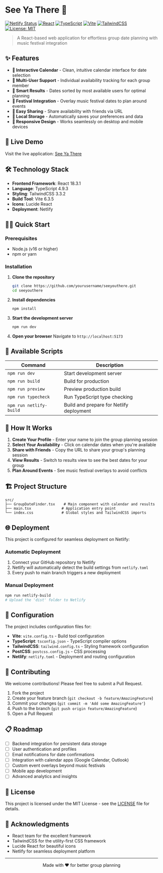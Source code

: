 # See Ya There 🎵

[![Netlify Status](https://api.netlify.com/api/v1/badges/fff8112f-c279-4146-aec7-8cd47eb290ee/deploy-status)](https://app.netlify.com/sites/seeyathere/deploys)
[![React](https://img.shields.io/badge/React-18.3.1-61DAFB?style=flat&logo=react&logoColor=white)](https://reactjs.org/)
[![TypeScript](https://img.shields.io/badge/TypeScript-4.9.3-3178C6?style=flat&logo=typescript&logoColor=white)](https://www.typescriptlang.org/)
[![Vite](https://img.shields.io/badge/Vite-6.3.5-646CFF?style=flat&logo=vite&logoColor=white)](https://vitejs.dev/)
[![TailwindCSS](https://img.shields.io/badge/TailwindCSS-3.3.2-06B6D4?style=flat&logo=tailwindcss&logoColor=white)](https://tailwindcss.com/)
[![License: MIT](https://img.shields.io/badge/License-MIT-yellow.svg)](https://opensource.org/licenses/MIT)

> A React-based web application for effortless group date planning with music festival integration

## ✨ Features

- **📅 Interactive Calendar** - Clean, intuitive calendar interface for date selection
- **👥 Multi-User Support** - Individual availability tracking for each group member
- **🎯 Smart Results** - Dates sorted by most available users for optimal planning
- **🎵 Festival Integration** - Overlay music festival dates to plan around events
- **🔗 Easy Sharing** - Share availability with friends via URL
- **💾 Local Storage** - Automatically saves your preferences and data
- **📱 Responsive Design** - Works seamlessly on desktop and mobile devices

## 🚀 Live Demo

Visit the live application: [See Ya There](https://your-netlify-site.netlify.app)

## 🛠️ Technology Stack

- **Frontend Framework**: React 18.3.1
- **Language**: TypeScript 4.9.3
- **Styling**: TailwindCSS 3.3.2
- **Build Tool**: Vite 6.3.5
- **Icons**: Lucide React
- **Deployment**: Netlify

## 🏃‍♂️ Quick Start

### Prerequisites

- Node.js (v16 or higher)
- npm or yarn

### Installation

1. **Clone the repository**
   ```bash
   git clone https://github.com/yourusername/seeyouthere.git
   cd seeyouthere
   ```

2. **Install dependencies**
   ```bash
   npm install
   ```

3. **Start the development server**
   ```bash
   npm run dev
   ```

4. **Open your browser**
   Navigate to `http://localhost:5173`

## 📝 Available Scripts

| Command | Description |
|---------|-------------|
| `npm run dev` | Start development server |
| `npm run build` | Build for production |
| `npm run preview` | Preview production build |
| `npm run typecheck` | Run TypeScript type checking |
| `npm run netlify-build` | Build and prepare for Netlify deployment |

## 🎯 How It Works

1. **Create Your Profile** - Enter your name to join the group planning session
2. **Select Your Availability** - Click on calendar dates when you're available
3. **Share with Friends** - Copy the URL to share your group's planning session
4. **View Results** - Switch to results view to see the best dates for your group
5. **Plan Around Events** - See music festival overlays to avoid conflicts

## 🏗️ Project Structure

```
src/
├── GroupDateFinder.tsx    # Main component with calendar and results
├── main.tsx              # Application entry point
└── index.css             # Global styles and TailwindCSS imports
```

## 🌐 Deployment

This project is configured for seamless deployment on Netlify:

### Automatic Deployment

1. Connect your GitHub repository to Netlify
2. Netlify will automatically detect the build settings from `netlify.toml`
3. Every push to main branch triggers a new deployment

### Manual Deployment

```bash
npm run netlify-build
# Upload the 'dist' folder to Netlify
```

## 🔧 Configuration

The project includes configuration files for:

- **Vite**: `vite.config.ts` - Build tool configuration
- **TypeScript**: `tsconfig.json` - TypeScript compiler options
- **TailwindCSS**: `tailwind.config.ts` - Styling framework configuration
- **PostCSS**: `postcss.config.js` - CSS processing
- **Netlify**: `netlify.toml` - Deployment and routing configuration

## 🤝 Contributing

We welcome contributions! Please feel free to submit a Pull Request.

1. Fork the project
2. Create your feature branch (`git checkout -b feature/AmazingFeature`)
3. Commit your changes (`git commit -m 'Add some AmazingFeature'`)
4. Push to the branch (`git push origin feature/AmazingFeature`)
5. Open a Pull Request

## 📋 Roadmap

- [ ] Backend integration for persistent data storage
- [ ] User authentication and profiles
- [ ] Email notifications for date confirmations
- [ ] Integration with calendar apps (Google Calendar, Outlook)
- [ ] Custom event overlays beyond music festivals
- [ ] Mobile app development
- [ ] Advanced analytics and insights

## 📄 License

This project is licensed under the MIT License - see the [LICENSE](LICENSE) file for details.

## 🙏 Acknowledgments

- React team for the excellent framework
- TailwindCSS for the utility-first CSS framework
- Lucide React for beautiful icons
- Netlify for seamless deployment platform

---

<p align="center">
  Made with ❤️ for better group planning
</p>